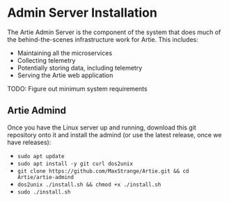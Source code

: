 # Admin Server Installation

The Artie Admin Server is the component of the system that does much of the behind-the-scenes infrastructure
work for Artie. This includes:

* Maintaining all the microservices
* Collecting telemetry
* Potentially storing data, including telemetry
* Serving the Artie web application

TODO: Figure out minimum system requirements

## Artie Admind

Once you have the Linux server up and running, download this git repository onto it and install the
admind (or use the latest release, once we have releases):

* `sudo apt update`
* `sudo apt install -y git curl dos2unix`
* `git clone https://github.com/MaxStrange/Artie.git && cd Artie/artie-admind`
* `dos2unix ./install.sh && chmod +x ./install.sh`
* `sudo ./install.sh`
